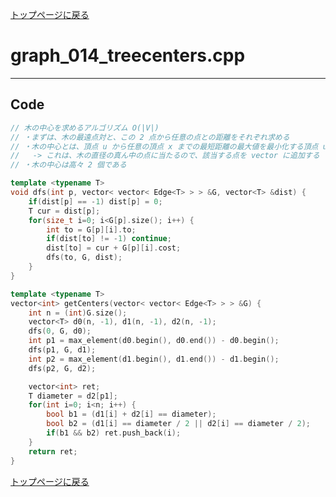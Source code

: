 <!-- Mathjax Support -->
<script type="text/javascript" async
  src="https://cdn.mathjax.org/mathjax/latest/MathJax.js?config=TeX-MML-AM_CHTML">
</script>


[トップページに戻る](../index.html)

# graph\_014\_treecenters.cpp
---

## Code

```cpp
// 木の中心を求めるアルゴリズム O(|V|)
// ・まずは、木の最遠点対と、この 2 点から任意の点との距離をそれぞれ求める
// ・木の中心とは、頂点 u から任意の頂点 x までの最短距離の最大値を最小化する頂点 u である
//   -> これは、木の直径の真ん中の点に当たるので、該当する点を vector に追加する
// ・木の中心は高々 2 個である

template <typename T>
void dfs(int p, vector< vector< Edge<T> > > &G, vector<T> &dist) {
    if(dist[p] == -1) dist[p] = 0;
    T cur = dist[p];
    for(size_t i=0; i<G[p].size(); i++) {
        int to = G[p][i].to;
        if(dist[to] != -1) continue;
        dist[to] = cur + G[p][i].cost;
        dfs(to, G, dist);
    }
}

template <typename T>
vector<int> getCenters(vector< vector< Edge<T> > > &G) {
    int n = (int)G.size();
    vector<T> d0(n, -1), d1(n, -1), d2(n, -1);
    dfs(0, G, d0);
    int p1 = max_element(d0.begin(), d0.end()) - d0.begin();
    dfs(p1, G, d1);
    int p2 = max_element(d1.begin(), d1.end()) - d1.begin();
    dfs(p2, G, d2);

    vector<int> ret;
    T diameter = d2[p1];
    for(int i=0; i<n; i++) {
        bool b1 = (d1[i] + d2[i] == diameter);
        bool b2 = (d1[i] == diameter / 2 || d2[i] == diameter / 2);
        if(b1 && b2) ret.push_back(i);
    }
    return ret;
}

```

[トップページに戻る](../index.html)

